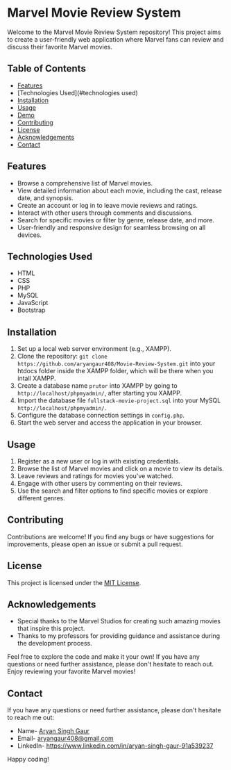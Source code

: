 # Marvel Movie Review System


Welcome to the Marvel Movie Review System repository! This project aims to create a user-friendly web application where Marvel fans can review and discuss their favorite Marvel movies.

## Table of Contents

- [Features](#features)
- [Technologies Used](#technologies used)
- [Installation](#installation)
- [Usage](#usage)
- [Demo](#demo)
- [Contributing](#contributing)
- [License](#license)
- [Acknowledgements](#acknowledgements)
- [Contact](#contact)

## Features

- Browse a comprehensive list of Marvel movies.
- View detailed information about each movie, including the cast, release date, and synopsis.
- Create an account or log in to leave movie reviews and ratings.
- Interact with other users through comments and discussions.
- Search for specific movies or filter by genre, release date, and more.
- User-friendly and responsive design for seamless browsing on all devices.

## Technologies Used

- HTML
- CSS
- PHP
- MySQL
- JavaScript
- Bootstrap

## Installation

1. Set up a local web server environment (e.g., XAMPP). 
2. Clone the repository: `git clone https://github.com/aryangaur408/Movie-Review-System.git` into your htdocs folder inside the XAMPP folder, which will be there when you intall XAMPP.
3. Create a database name `prutor` into XAMPP by going to `http://localhost/phpmyadmin/`, after starting you XAMPP.
4. Import the database file `fullstack-movie-project.sql` into your MySQL `http://localhost/phpmyadmin/`.
5. Configure the database connection settings in `config.php`.
6. Start the web server and access the application in your browser.

## Usage

1. Register as a new user or log in with existing credentials.
2. Browse the list of Marvel movies and click on a movie to view its details.
3. Leave reviews and ratings for movies you've watched.
4. Engage with other users by commenting on their reviews.
5. Use the search and filter options to find specific movies or explore different genres.

## Contributing

Contributions are welcome! If you find any bugs or have suggestions for improvements, please open an issue or submit a pull request.

## License

This project is licensed under the [MIT License](LICENSE).

## Acknowledgements

- Special thanks to the Marvel Studios for creating such amazing movies that inspire this project.
- Thanks to my professors for providing guidance and assistance during the development process.

Feel free to explore the code and make it your own! If you have any questions or need further assistance, please don't hesitate to reach out. Enjoy reviewing your favorite Marvel movies!

## Contact

If you have any questions or need further assistance, please don't hesitate to reach me out:

- Name- [Aryan Singh Gaur](https://aryangaur.netlify.app/)
- Email- aryangaur408@gmail.com
- LinkedIn- https://www.linkedin.com/in/aryan-singh-gaur-91a539237

Happy coding!
